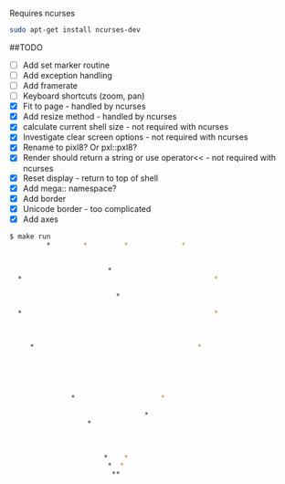 Requires ncurses

```bash
sudo apt-get install ncurses-dev
```

##TODO
- [ ] Add set marker routine
- [ ] Add exception handling
- [ ] Add framerate
- [ ] Keyboard shortcuts (zoom, pan)
- [x] Fit to page - handled by ncurses
- [x] Add resize method - handled by ncurses
- [x] calculate current shell size  - not required with ncurses
- [x] Investigate clear screen options - not required with ncurses
- [x] Rename to pixl8? Or pxl::pxl8?
- [x] Render should return a string or use operator<< - not required with ncurses
- [x] Reset display - return to top of shell
- [x] Add mega:: namespace?
- [x] Add border
- [x] Unicode border - too complicated
- [x] Add axes

```bash
$ make run
         *        *         *             *        
                                                   
                                                   
                        *                          
  *                                               *
                                                   
                          *                        
                                                   
  *                                               *
                                                   
                                                   
                                                   
     *                                        *    
                                                   
                                                   
                                                   
                                                   
                                                   
               *                     *             
                                                   
                                 *                 
                   *                               
                                                   
                                                   
                                                   
                       *    *                      
                        *  *                       
                         **
```
